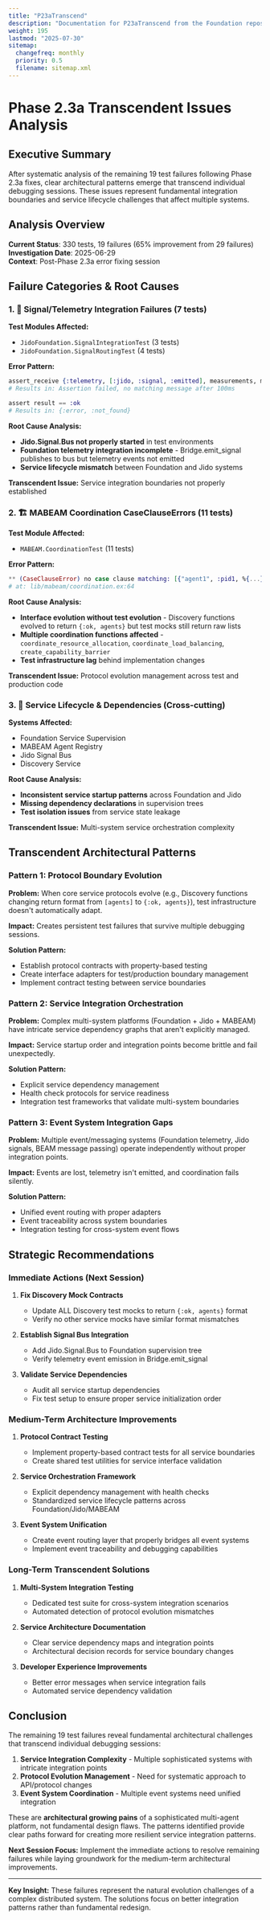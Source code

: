 ```yaml
---
title: "P23aTranscend"
description: "Documentation for P23aTranscend from the Foundation repository."
weight: 195
lastmod: "2025-07-30"
sitemap:
  changefreq: monthly
  priority: 0.5
  filename: sitemap.xml
---
```


# Phase 2.3a Transcendent Issues Analysis

## Executive Summary

After systematic analysis of the remaining 19 test failures following Phase 2.3a fixes, clear architectural patterns emerge that transcend individual debugging sessions. These issues represent fundamental integration boundaries and service lifecycle challenges that affect multiple systems.

## Analysis Overview

**Current Status**: 330 tests, 19 failures (65% improvement from 29 failures)  
**Investigation Date**: 2025-06-29  
**Context**: Post-Phase 2.3a error fixing session

## Failure Categories & Root Causes

### 1. 🔧 Signal/Telemetry Integration Failures (7 tests)

**Test Modules Affected:**
- `JidoFoundation.SignalIntegrationTest` (3 tests)
- `JidoFoundation.SignalRoutingTest` (4 tests)

**Error Pattern:**
```elixir
assert_receive {:telemetry, [:jido, :signal, :emitted], measurements, metadata}
# Results in: Assertion failed, no matching message after 100ms

assert result == :ok  
# Results in: {:error, :not_found}
```

**Root Cause Analysis:**
- **Jido.Signal.Bus not properly started** in test environments
- **Foundation telemetry integration incomplete** - Bridge.emit_signal publishes to bus but telemetry events not emitted
- **Service lifecycle mismatch** between Foundation and Jido systems

**Transcendent Issue:** Service integration boundaries not properly established

### 2. 🏗️ MABEAM Coordination CaseClauseErrors (11 tests)

**Test Module Affected:**
- `MABEAM.CoordinationTest` (11 tests)

**Error Pattern:**
```elixir
** (CaseClauseError) no case clause matching: [{"agent1", :pid1, %{...}}]
# at: lib/mabeam/coordination.ex:64 
```

**Root Cause Analysis:**
- **Interface evolution without test evolution** - Discovery functions evolved to return `{:ok, agents}` but test mocks still return raw lists
- **Multiple coordination functions affected** - `coordinate_resource_allocation`, `coordinate_load_balancing`, `create_capability_barrier`
- **Test infrastructure lag** behind implementation changes

**Transcendent Issue:** Protocol evolution management across test and production code

### 3. 🔄 Service Lifecycle & Dependencies (Cross-cutting)

**Systems Affected:**
- Foundation Service Supervision
- MABEAM Agent Registry  
- Jido Signal Bus
- Discovery Service

**Root Cause Analysis:**
- **Inconsistent service startup patterns** across Foundation and Jido
- **Missing dependency declarations** in supervision trees
- **Test isolation issues** from service state leakage

**Transcendent Issue:** Multi-system service orchestration complexity

## Transcendent Architectural Patterns

### Pattern 1: Protocol Boundary Evolution

**Problem:** When core service protocols evolve (e.g., Discovery functions changing return format from `[agents]` to `{:ok, agents}`), test infrastructure doesn't automatically adapt.

**Impact:** Creates persistent test failures that survive multiple debugging sessions.

**Solution Pattern:** 
- Establish protocol contracts with property-based testing
- Create interface adapters for test/production boundary management
- Implement contract testing between service boundaries

### Pattern 2: Service Integration Orchestration  

**Problem:** Complex multi-system platforms (Foundation + Jido + MABEAM) have intricate service dependency graphs that aren't explicitly managed.

**Impact:** Service startup order and integration points become brittle and fail unexpectedly.

**Solution Pattern:**
- Explicit service dependency management
- Health check protocols for service readiness
- Integration test frameworks that validate multi-system boundaries

### Pattern 3: Event System Integration Gaps

**Problem:** Multiple event/messaging systems (Foundation telemetry, Jido signals, BEAM message passing) operate independently without proper integration points.

**Impact:** Events are lost, telemetry isn't emitted, and coordination fails silently.

**Solution Pattern:**
- Unified event routing with proper adapters
- Event traceability across system boundaries  
- Integration testing for cross-system event flows

## Strategic Recommendations

### Immediate Actions (Next Session)

1. **Fix Discovery Mock Contracts** 
   - Update ALL Discovery test mocks to return `{:ok, agents}` format
   - Verify no other service mocks have similar format mismatches

2. **Establish Signal Bus Integration**
   - Add Jido.Signal.Bus to Foundation supervision tree
   - Verify telemetry event emission in Bridge.emit_signal

3. **Validate Service Dependencies**
   - Audit all service startup dependencies
   - Fix test setup to ensure proper service initialization order

### Medium-Term Architecture Improvements

1. **Protocol Contract Testing**
   - Implement property-based contract tests for all service boundaries
   - Create shared test utilities for service interface validation

2. **Service Orchestration Framework**  
   - Explicit dependency management with health checks
   - Standardized service lifecycle patterns across Foundation/Jido/MABEAM

3. **Event System Unification**
   - Create event routing layer that properly bridges all event systems
   - Implement event traceability and debugging capabilities

### Long-Term Transcendent Solutions

1. **Multi-System Integration Testing**
   - Dedicated test suite for cross-system integration scenarios
   - Automated detection of protocol evolution mismatches

2. **Service Architecture Documentation**
   - Clear service dependency maps and integration points
   - Architectural decision records for service boundary changes

3. **Developer Experience Improvements**
   - Better error messages when service integration fails
   - Automated service dependency validation

## Conclusion

The remaining 19 test failures reveal fundamental architectural challenges that transcend individual debugging sessions:

1. **Service Integration Complexity** - Multiple sophisticated systems with intricate integration points
2. **Protocol Evolution Management** - Need for systematic approach to API/protocol changes
3. **Event System Coordination** - Multiple event systems need unified integration

These are **architectural growing pains** of a sophisticated multi-agent platform, not fundamental design flaws. The patterns identified provide clear paths forward for creating more resilient service integration patterns.

**Next Session Focus:** Implement the immediate actions to resolve remaining failures while laying groundwork for the medium-term architectural improvements.

---

**Key Insight:** These failures represent the natural evolution challenges of a complex distributed system. The solutions focus on better integration patterns rather than fundamental redesign.